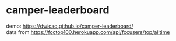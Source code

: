 # camper-leaderboard
demo: https://dwicao.github.io/camper-leaderboard/  
data from https://fcctop100.herokuapp.com/api/fccusers/top/alltime
